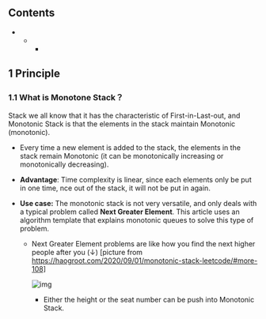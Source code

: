 ## Contents

  * + + 

## 1 Principle

### 1.1 What is Monotone Stack？

Stack we all know that it has the characteristic of First-in-Last-out, and Monotonic Stack is that the elements in the stack maintain Monotonic (monotonic). 

- Every time a new element is added to the stack, the elements in the stack remain Monotonic (it can be monotonically increasing or monotonically decreasing). 

- **Advantage**: Time complexity is linear, since each elements only be put in one time, nce out of the stack, it will not be put in again. 

- **Use case:** The monotonic stack is not very versatile, and only deals with a typical problem called **Next Greater Element**. This article uses an algorithm template that explains monotonic queues to solve this type of problem.

   - Next Greater Element problems are like how you find the next higher people after you (↓) [picture from https://haogroot.com/2020/09/01/monotonic-stack-leetcode/#more-108]

     ![img](https://haogroot.com/wp-content/uploads/2020/08/AED2DDB5-15FD-4440-9430-FDC1A9439E86-1024x628.jpeg)

     * Either the height or the seat number can be push into Monotonic Stack.



